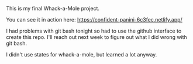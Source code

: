 This is my final Whack-a-Mole project.

You can see it in action here: https://confident-panini-6c3fec.netlify.app/

I had problems with git bash tonight so had to use the github interface to create this repo.
I'll reach out next week to figure out what I did wrong with git bash.

I didn't use states for whack-a-mole, but learned a lot anyway.
